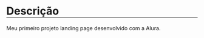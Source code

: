 <h1 style="border-bottom: 1px solid black;">Descrição</h1>
<p>Meu primeiro projeto landing page desenvolvido com a Alura.</p>
